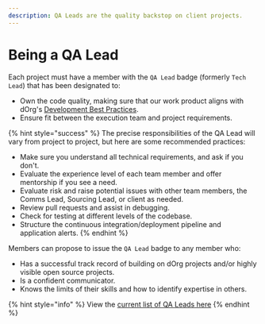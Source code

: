 ```yaml
---
description: QA Leads are the quality backstop on client projects.
---
```


# Being a QA Lead

Each project must have a member with the `QA Lead` badge (formerly `Tech Lead`) that has been designated to:

* Own the code quality, making sure that our work product aligns with dOrg's [Development Best Practices](../resources/best-practice-overview/).
* Ensure fit between the execution team and project requirements.

{% hint style="success" %}
The precise responsibilities of the QA Lead will vary from project to project, but here are some recommended practices:

* Make sure you understand all technical requirements, and ask if you don't.
* Evaluate the experience level of each team member and offer mentorship if you see a need.
* Evaluate risk and raise potential issues with other team members, the Comms Lead, Sourcing Lead, or client as needed.
* Review pull requests and assist in debugging.
* Check for testing at different levels of the codebase.
* Structure the continuous integration/deployment pipeline and application alerts.
{% endhint %}

Members can propose to issue the `QA Lead` badge to any member who:

* Has a successful track record of building on dOrg projects and/or highly visible open source projects.
* Is a confident communicator.
* Knows the limits of their skills and how to identify expertise in others.

{% hint style="info" %}
View the [current list of QA Leads here](https://forum.dorg.tech/g/Tech-Lead)
{% endhint %}
